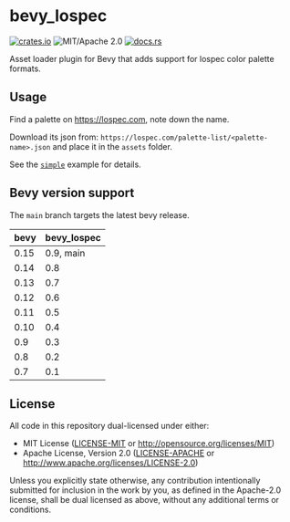# bevy_lospec

[![crates.io](https://img.shields.io/crates/v/bevy_lospec.svg)](https://crates.io/crates/bevy_lospec)
![MIT/Apache 2.0](https://img.shields.io/badge/license-MIT%2FApache-blue.svg)
[![docs.rs](https://img.shields.io/docsrs/bevy_lospec)](https://docs.rs/bevy_lospec)

Asset loader plugin for Bevy that adds support for lospec color palette formats.

## Usage

Find a palette on <https://lospec.com>, note down the name.

Download its json from: `https://lospec.com/palette-list/<palette-name>.json`
and place it in the `assets` folder.

See the [`simple`](./examples/simple.rs) example for details.

## Bevy version support

The `main` branch targets the latest bevy release.

|bevy|bevy_lospec|
|----|-----------|
|0.15|0.9, main  |
|0.14|0.8        |
|0.13|0.7        |
|0.12|0.6        |
|0.11|0.5        |
|0.10|0.4        |
|0.9 |0.3        |
|0.8 |0.2        |
|0.7 |0.1        |

## License

All code in this repository dual-licensed under either:

- MIT License ([LICENSE-MIT](LICENSE-MIT) or <http://opensource.org/licenses/MIT>)
- Apache License, Version 2.0 ([LICENSE-APACHE](LICENSE-APACHE) or <http://www.apache.org/licenses/LICENSE-2.0>)

Unless you explicitly state otherwise, any contribution intentionally submitted
for inclusion in the work by you, as defined in the Apache-2.0 license, shall be
dual licensed as above, without any additional terms or conditions.
